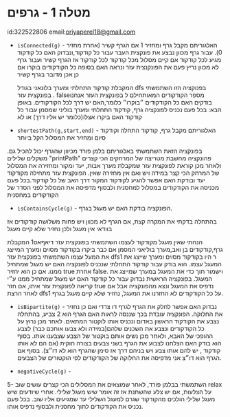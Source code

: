 # מטלה 1 - גרפים 

id:322522806
email:oriyaperel18@gmail.com


- `isConnected(g)` - האלגוריתם מקבל גרף ומחזיר 1 אם הגרף קשיר (אחרת מחזיר 0).
עבור גרף מכוון נבצע את פונקצית העבר עבור כל קודקוד,ונבדוק האם כל קודקוד מגיע לכל קודקוד אם קיים מסלול מכל קודקוד לכל קודקוד אז הגרף קשיר 
ועבור גרף לא מכוון נריץ פעם את הפונקנצית עזר ונראה האם בסופה כל הקודקודים בוקרו אם כן אכן מדובר בגרף קשיר 

   המקבלת קודקוד התחלתי ומערך בלונאני בגודל dfs בפנוקציה הזו השתמשתי בפונקצית עזר 
                                      . falseמספר הקודקודים המאותחילם ל
בפונקצית העזר אנחנו בודקים האם כל הקודקודים ״בוקרו״ כלומר,האם יש דרך לכל הקודקודים. 
באופן הבא: בכל פעם נכניס לפונקציה גרף, קודקוד התחלתי ומערך בוליני שמסמן עבור כל 
קודקוד האם ביקרו אצלו(כלומר יש אליו דרך) או לא 

- `shortestPath(g,start,end)` - 
האלגוריתם מקבל גרף, קודקוד התחלה וקודקוד סיום  ומחזיר את המסלול הקל ביותר  

 .בפונקציה הזאת השתמשתי באלגוריתם בלמן פורד מכיוון שהגרף יכול להכיל גם משקלים שלילים
 "printPath" פהונקציה מחשבת מטריצה של המרחקים הכי קצרים ולאחר מכן קוראת לפונקצית עזר
שמקבלת מערך אבות, יעד ומקור ומחזירה את המסלול של המרחק הכי קצר במידה ויש ואם אין מחזירה שאין.
הפונקצית עזר מתחילה מקודקוד יעד ובודקת האם אפשר להגיע לקודקוד המקור דרך האב של כל קודקוד.בכל פעם מכניסה את הקודקודים במסלול למחסנית ולבסוף מדפיסה את המסלול לפני הסדר של הקודקודים במחסנית

- `isContainsCycle(g)` -
הפונקציה בודקת האם יש מעגל בגרף. 

בהתחלה בדקתי את המקרה קצת, אם הגרף לא מכוון ויש פחות משלושה קודקודים אז בוודאי אין מעגל ולכן נחזיר שלא קיים מעגל
 
הנחתי שאין מעגל מקודקוד לעצמו
השתמשתי בפונקצית עזר דיאףאס1 המקבלת גרף,קודקודים בן ואב,מערך בוליאני המסמן אם כבר ביקרו בקודקוד מסוים ומערך המייצג את המעל עצמו
השתמשתי בפונקצית עזר dfs1 ר היו בקודקוד מסוים ומערך שייצג את המעגל עצמו. 
הוא בודק עבור קודקוד התחלתי שנכניס לפונקציה האם יש מעגל שמתחיל ממנו. אם כן הוא יחזיר true אחרת false. וישמור תוך כדי את המעגל במערך שמייצג את המעגל.
בפונקציה הראשית נבדוק עבור כל קודקוד האם יש מעגל שמתחיל ממנו ע״י קריאה לפונקצית עזר איתו, אם חזר true נדפיס את המעגל ונצא מהפונקציה אבל אם לאחר הרצת dfs1 על כל הקודקודים לא החזרנו את המעגל, נחזיר שלא קיים מעגל בגרף.

- `isBipartite(g)` -
נבדוק האם אפשר לחלק את הגרף לגרף דו צדדי ואם כן נחזיר את החלוקה.
הפונקציה עובדת בכך שננסה לראות האם הגרף הוא 2 צביע, בהתחלה נצבע את הקודקוד הראשון באדום ונכניס אותו לוקטור המתאים. 
לאחר מכן נרוץ על כל הקודקודים ונצבע את השכנים שלהם(במידה ולא צבעו אותכם כבר) לצבע ההופכי של האבא, ולאחר מכן נשים אותם בוקטור של הצבע שצבענו אותו.
בסוף הוא בודק האם הצלחנו לצבוע את הגרף בשני צבעים בצורה חוקית (אם הם לא אותו קודקוד , יש להם אותו צבע ויש בניהם דרך אז סימן שהגרף הוא לא דו״צ). בסוף אם הגרף הוא דו״צ אני מדפיסה את החלוקה של הקודקודים לפי הוקטורים של הצבעים.

- `negativeCycle(g)` -

5- השתמשתי בבלמן פורד, לאחר שמוצאים את המסלולים הכי קצרים עושים שוב relax על הצלעות, אם יש צלע שהשתנת אז זה אומר שיש מעגל שלילי.
אחרי שיודעים שיש מעגל שלילי הולכים מהקודקוד שגרם למעגל השלילי עד שמגיעים אליו שוב. בכל פעם נכניס את הקודקודים לתוך מחסנית ולבסוף נדפיס אותו.